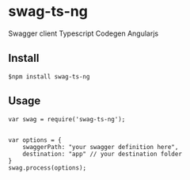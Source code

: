 # swag-ts-ng
Swagger client Typescript Codegen Angularjs


## Install

    $npm install swag-ts-ng


## Usage

    var swag = require('swag-ts-ng');


    var options = {
        swaggerPath: "your swagger definition here",
        destination: "app" // your destination folder
    }
    swag.process(options);